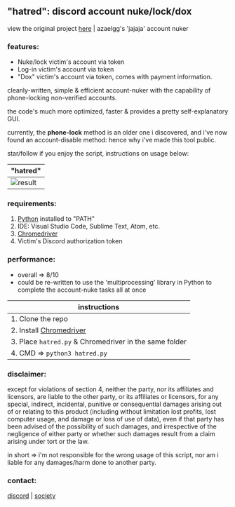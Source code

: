 ## "hatred": discord account nuke/lock/dox

view the original project [here](https://github.com/azaelgg/Jajaja-Account-Nuker) | azaelgg's 'jajaja' account nuker

### features:
* Nuke/lock victim's account via token
* Log-in victim's account via token
* "Dox" victim's account via token, comes with payment information.

cleanly-written, simple & efficient account-nuker with the capability of phone-locking non-verified accounts.

the code's much more optimized, faster & provides a pretty self-explanatory GUI.

currently, the **phone-lock** method is an older one i discovered, and i've now found an account-disable method: hence why i've made this tool public.

star/follow if you enjoy the script, instructions on usage below:


| "hatred" | 
| ------------- | 
| ![result](https://cdn.discordapp.com/attachments/739948762792984590/807617201208164362/unknown.png) |


### requirements:

1. [Python](https://python.org) installed to "PATH"
2. IDE: Visual Studio Code, Sublime Text, Atom, etc.
3. [Chromedriver](https://chromedriver.chromium.org/downloads)
4. Victim's Discord authorization token

### performance:

* overall => 8/10
* could be re-written to use the 'multiprocessing' library in Python to complete the account-nuke tasks all at once

| instructions |
| ------------- | 
| 1. Clone the repo |
| 2. Install [Chromedriver](https://chromedriver.chromium.org/downloads) |
| 3. Place `hatred.py` & Chromedriver in the same folder |
| 4. CMD => `python3 hatred.py` |

### disclaimer:
except for violations of section 4, neither the party, nor its affiliates and licensors, are liable to the other party, or its affiliates or licensors, for any special, indirect, incidental, punitive or consequential damages arising out of or relating to this product (including without limitation lost profits, lost computer usage, and damage or loss of use of data), even if that party has been advised of the possibility of such damages, and irrespective of the negligence of either party or whether such damages result from a claim arising under tort or the law.

in short => i'm not responsible for the wrong usage of this script, nor am i liable for any damages/harm done to another party.

### contact:
[discord](https://discord.com/users/788446949484789760)
| [society](https://discord.com/invite/vmV8ABh3HE)
